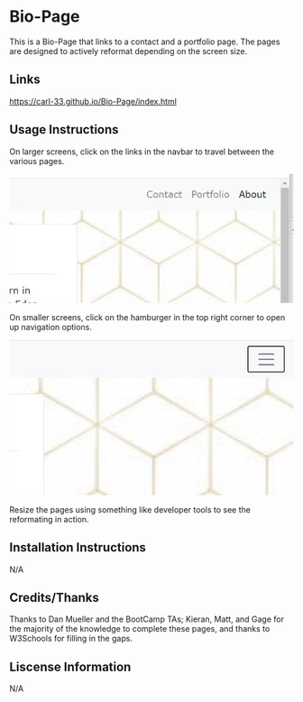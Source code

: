 # Bio-Page

This is a Bio-Page that links to a contact and a portfolio page.  The pages are designed to actively reformat depending on the screen size.

## Links

https://carl-33.github.io/Bio-Page/index.html

## Usage Instructions

On larger screens, click on the links in the navbar to travel between the various pages.

![Navbar Image](Assets/Navbar.JPG)

On smaller screens, click on the hamburger in the top right corner to open up navigation options.  

![Navbar Burger Image](Assets/Navbar-Burger.JPG)


Resize the pages using something like developer tools to see the reformating in action.

## Installation Instructions

N/A

## Credits/Thanks

Thanks to Dan Mueller and the BootCamp TAs; Kieran, Matt, and Gage for the majority of the knowledge to complete these pages, and thanks to W3Schools for filling in the gaps.  

## Liscense Information

N/A


